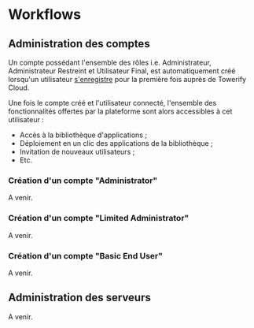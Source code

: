 # Workflows

## Administration des comptes

Un compte possédant l'ensemble des rôles i.e. Administrateur, Administrateur Restreint et Utilisateur Final, est
automatiquement créé lorsqu'un utilisateur [s'enregistre](https://app.towerify.io/register) pour la première fois auprès
de Towerify Cloud.

Une fois le compte créé et l'utilisateur connecté, l'ensemble des fonctionnalités offertes par la plateforme sont alors
accessibles à cet utilisateur :

- Accès à la bibliothèque d'applications ;
- Déploiement en un clic des applications de la bibliothèque ;
- Invitation de nouveaux utilisateurs ;
- Etc.

### Création d'un compte "Administrator"

A venir.

### Création d'un compte "Limited Administrator"

A venir.

### Création d'un compte "Basic End User"

A venir.

## Administration des serveurs

A venir.
